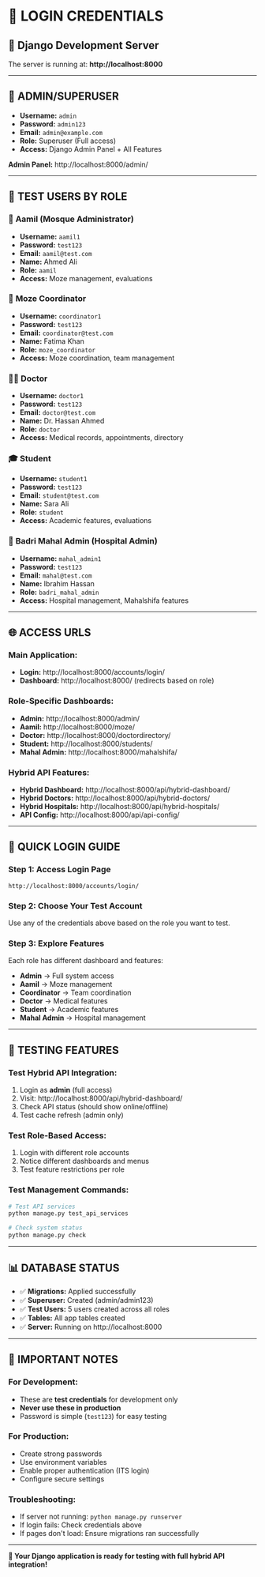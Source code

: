 # 🔐 **LOGIN CREDENTIALS**

## 🚀 **Django Development Server**
The server is running at: **http://localhost:8000**

---

## 👑 **ADMIN/SUPERUSER**
- **Username:** `admin`
- **Password:** `admin123`
- **Email:** `admin@example.com`
- **Role:** Superuser (Full access)
- **Access:** Django Admin Panel + All Features

**Admin Panel:** http://localhost:8000/admin/

---

## 👥 **TEST USERS BY ROLE**

### 🕌 **Aamil (Mosque Administrator)**
- **Username:** `aamil1`
- **Password:** `test123`
- **Email:** `aamil@test.com`
- **Name:** Ahmed Ali
- **Role:** `aamil`
- **Access:** Moze management, evaluations

### 🎯 **Moze Coordinator**
- **Username:** `coordinator1`
- **Password:** `test123`
- **Email:** `coordinator@test.com`
- **Name:** Fatima Khan
- **Role:** `moze_coordinator`
- **Access:** Moze coordination, team management

### 👨‍⚕️ **Doctor**
- **Username:** `doctor1`
- **Password:** `test123`
- **Email:** `doctor@test.com`
- **Name:** Dr. Hassan Ahmed
- **Role:** `doctor`
- **Access:** Medical records, appointments, directory

### 🎓 **Student**
- **Username:** `student1`
- **Password:** `test123`
- **Email:** `student@test.com`
- **Name:** Sara Ali
- **Role:** `student`
- **Access:** Academic features, evaluations

### 🏥 **Badri Mahal Admin (Hospital Admin)**
- **Username:** `mahal_admin1`
- **Password:** `test123`
- **Email:** `mahal@test.com`
- **Name:** Ibrahim Hassan
- **Role:** `badri_mahal_admin`
- **Access:** Hospital management, Mahalshifa features

---

## 🌐 **ACCESS URLS**

### **Main Application:**
- **Login:** http://localhost:8000/accounts/login/
- **Dashboard:** http://localhost:8000/ (redirects based on role)

### **Role-Specific Dashboards:**
- **Admin:** http://localhost:8000/admin/
- **Aamil:** http://localhost:8000/moze/ 
- **Doctor:** http://localhost:8000/doctordirectory/
- **Student:** http://localhost:8000/students/
- **Mahal Admin:** http://localhost:8000/mahalshifa/

### **Hybrid API Features:**
- **Hybrid Dashboard:** http://localhost:8000/api/hybrid-dashboard/
- **Hybrid Doctors:** http://localhost:8000/api/hybrid-doctors/
- **Hybrid Hospitals:** http://localhost:8000/api/hybrid-hospitals/
- **API Config:** http://localhost:8000/api/api-config/

---

## 🎯 **QUICK LOGIN GUIDE**

### **Step 1: Access Login Page**
```
http://localhost:8000/accounts/login/
```

### **Step 2: Choose Your Test Account**
Use any of the credentials above based on the role you want to test.

### **Step 3: Explore Features**
Each role has different dashboard and features:

- **Admin** → Full system access
- **Aamil** → Moze management  
- **Coordinator** → Team coordination
- **Doctor** → Medical features
- **Student** → Academic features
- **Mahal Admin** → Hospital management

---

## 🔧 **TESTING FEATURES**

### **Test Hybrid API Integration:**
1. Login as **admin** (full access)
2. Visit: http://localhost:8000/api/hybrid-dashboard/
3. Check API status (should show online/offline)
4. Test cache refresh (admin only)

### **Test Role-Based Access:**
1. Login with different role accounts
2. Notice different dashboards and menus
3. Test feature restrictions per role

### **Test Management Commands:**
```bash
# Test API services
python manage.py test_api_services

# Check system status  
python manage.py check
```

---

## 📊 **DATABASE STATUS**
- ✅ **Migrations:** Applied successfully
- ✅ **Superuser:** Created (admin/admin123)
- ✅ **Test Users:** 5 users created across all roles
- ✅ **Tables:** All app tables created
- ✅ **Server:** Running on http://localhost:8000

---

## 🚨 **IMPORTANT NOTES**

### **For Development:**
- These are **test credentials** for development only
- **Never use these in production**
- Password is simple (`test123`) for easy testing

### **For Production:**
- Create strong passwords
- Use environment variables
- Enable proper authentication (ITS login)
- Configure secure settings

### **Troubleshooting:**
- If server not running: `python manage.py runserver`
- If login fails: Check credentials above
- If pages don't load: Ensure migrations ran successfully

---

**🎉 Your Django application is ready for testing with full hybrid API integration!**